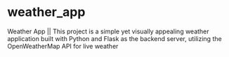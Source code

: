 # weather_app
Weather App || This project is a simple yet visually appealing weather application built with Python and Flask as the backend server, utilizing the OpenWeatherMap API for live weather
